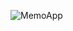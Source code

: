 ![MemoApp](https://github.com/NatskiNa/MemoApp/assets/143272547/eec38582-484f-4819-894f-045e037938e5)
